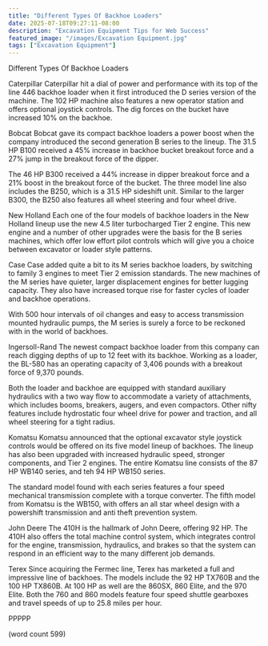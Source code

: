 ```yaml
---
title: "Different Types Of Backhoe Loaders"
date: 2025-07-18T09:27:11-08:00
description: "Excavation Equipment Tips for Web Success"
featured_image: "/images/Excavation Equipment.jpg"
tags: ["Excavation Equipment"]
---
```


Different Types Of Backhoe Loaders

Caterpillar
Caterpillar hit a dial of power and performance with
its top of the line 446 backhoe loader when it first
introduced the D series version of the machine.  The
102 HP machine also features a new operator station
and offers optional joystick controls.  The dig
forces on the bucket have increased 10% on the
backhoe.  

Bobcat
Bobcat gave its compact backhoe loaders a power
boost when the company introduced the second generation
B series to the lineup.  The 31.5 HP B100 received
a 45% increase in backhoe bucket breakout force
and a 27% jump in the breakout force of the dipper.

The 46 HP B300 received a 44% increase in dipper
breakout force and a 21% boost in the breakout 
force of the bucket.  The three model line also
includes the B250, which is a 31.5 HP sideshift
unit.  Similar to the larger B300, the B250 also
features all wheel steering and four wheel drive.

New Holland
Each one of the four models of backhoe loaders in
the New Holland lineup use the new 4.5 liter 
turbocharged Tier 2 engine.  This new engine and
a number of other upgrades were the basis for the
B series machines, which offer low effort pilot
controls which will give you a choice between 
excavator or loader style patterns.

Case
Case added quite a bit to its M series backhoe
loaders, by switching to family 3 engines to meet
Tier 2 emission standards.  The new machines
of the M series have quieter, larger displacement
engines for better lugging capacity.  They also
have increased torque rise for faster cycles
of loader and backhoe operations.

With 500 hour intervals of oil changes and easy
to access transmission mounted hydraulic pumps,
the M series is surely a force to be reckoned 
with in the world of backhoes.

Ingersoll-Rand
The newest compact backhoe loader from this
company can reach digging depths of up to 12
feet with its backhoe.  Working as a loader, the
BL-580 has an operating capacity of 3,406 pounds
with a breakout force of 9,370 pounds.  

Both the loader and backhoe are equipped with
standard auxiliary hydraulics with a two way
flow to accommodate a variety of attachments,
which includes booms, breakers, augers, and
even compactors.  Other nifty features include
hydrostatic four wheel drive for power and traction,
and all wheel steering for a tight radius.  

Komatsu
Komatsu announced that the optional excavator
style joystick controls would be offered on its 
five model lineup of backhoes.  The lineup has
also been upgraded with increased hydraulic speed,
stronger components, and Tier 2 engines. The
entire Komatsu line consists of the 87 HP WB140
series, and teh 94 HP WB150 series.  

The standard model found with each series features
a four speed mechanical transmission complete with
a torque converter.  The fifth model from Komatsu
is the WB150, with offers an all star wheel design
with a powershift transmission and anti theft 
prevention system.

John Deere
The 410H is the hallmark of John Deere, offering
92 HP.  The 410H also offers the total machine
control system, which integrates control for the
engine, transmission, hydraulics, and brakes so
that the system can respond in an efficient way
to the many different job demands.

Terex
Since acquiring the Fermec line, Terex has marketed
a full and impressive line of backhoes.  The 
models include the 92 HP TX760B and the 100 HP
TX860B.  At 100 HP as well are the 860SX, 860 Elite,
and the 970 Elite.  Both the 760 and 860 models 
feature four speed shuttle gearboxes and travel
speeds of up to 25.8 miles per hour.  

PPPPP

(word count 599)
